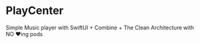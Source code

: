 # PlayCenter
Simple Music player with SwiftUI + Combine + The Clean Architecture with NO ❤️ing pods
